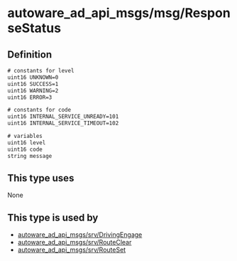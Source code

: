 # autoware_ad_api_msgs/msg/ResponseStatus

## Definition

```txt
# constants for level
uint16 UNKNOWN=0
uint16 SUCCESS=1
uint16 WARNING=2
uint16 ERROR=3

# constants for code
uint16 INTERNAL_SERVICE_UNREADY=101
uint16 INTERNAL_SERVICE_TIMEOUT=102

# variables
uint16 level
uint16 code
string message
```

## This type uses

None

## This type is used by

- [autoware_ad_api_msgs/srv/DrivingEngage](../../autoware_ad_api_msgs/srv/driving_engage.md)
- [autoware_ad_api_msgs/srv/RouteClear](../../autoware_ad_api_msgs/srv/route_clear.md)
- [autoware_ad_api_msgs/srv/RouteSet](../../autoware_ad_api_msgs/srv/route_set.md)
